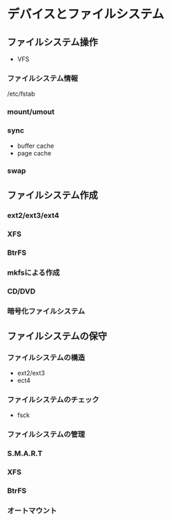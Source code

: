# デバイスとファイルシステム

## ファイルシステム操作

* VFS

### ファイルシステム情報

/etc/fstab

### mount/umout

### sync

* buffer cache
* page cache

### swap

## ファイルシステム作成

### ext2/ext3/ext4

### XFS

### BtrFS

### mkfsによる作成

### CD/DVD

### 暗号化ファイルシステム

## ファイルシステムの保守

### ファイルシステムの構造

* ext2/ext3
* ect4

### ファイルシステムのチェック

* fsck

### ファイルシステムの管理

### S.M.A.R.T

### XFS

### BtrFS

### オートマウント
